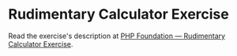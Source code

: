 
# Rudimentary Calculator Exercise

Read the exercise's description at [PHP Foundation — Rudimentary Calculator Exercise](https://www.codeguage.com/courses/php/rudimentary-calculator-exercise).